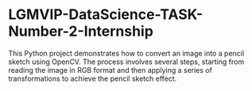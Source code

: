 # LGMVIP-DataScience-TASK-Number-2-Internship
This Python project demonstrates how to convert an image into a pencil sketch using OpenCV. The process involves several steps, starting from reading the image in RGB format and then applying a series of transformations to achieve the pencil sketch effect.
